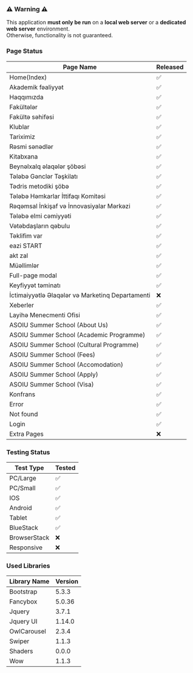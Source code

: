 ### ⚠️ Warning ⚠️

This application **must only be run** on a **local web server** or a **dedicated web server** environment.  
Otherwise, functionality is not guaranteed.

### Page Status

| Page Name                                        | Released |
|--------------------------------------------------|----------|
| Home(Index)                                      | ✅        |
| Akademik fəaliyyət                               | ✅        |
| Haqqımızda                                       | ✅        |
| Fakültələr                                       | ✅        |
| Fakültə səhifəsi                                 | ✅        |
| Klublar                                          | ✅        |
| Tariximiz                                        | ✅        |
| Rəsmi sənədlər                                   | ✅        |
| Kitabxana                                        | ✅        |
| Beynəlxalq əlaqələr şöbəsi                       | ✅        |
| Tələbə Gənclər Təşkilatı                         | ✅        |
| Tədris metodiki şöbə                             | ✅        |
| Tələbə Həmkarlar İttifaqı Komitəsi               | ✅        |
| Rəqəmsal İnkişaf və İnnovasiyalar Mərkəzi        | ✅        |
| Tələbə elmi cəmiyyəti                            | ✅        |
| Vətəbdaşların qəbulu                             | ✅        |
| Təklifim var                                     | ✅        |
| eazi START                                       | ✅        |
| akt zal                                          | ✅        |
| Müəllimlər                                       | ✅        |
| Full-page modal                                  | ✅        |
| Keyfiyyət təminatı                               | ✅        |
| İctimaiyyətlə Əlaqələr və Marketinq Departamenti | ❌        |
| Xeberler                                         | ✅        |
| Layihə Menecmenti Ofisi                          | ✅        |
| ASOIU Summer School (About Us)                   | ✅        |
| ASOIU Summer School (Academic Programme)         | ✅        |
| ASOIU Summer School (Cultural Programme)         | ✅        |
| ASOIU Summer School (Fees)                       | ✅        |
| ASOIU Summer School (Accomodation)               | ✅        |
| ASOIU Summer School (Apply)                      | ✅        |
| ASOIU Summer School (Visa)                       | ✅        |
| Konfrans                                         | ✅        |
| Error                                            | ✅        |
| Not found                                        | ✅        |
| Login                                            | ✅        |
| Extra Pages                                      | ❌        |

### Testing Status

| Test Type      | Tested |
|----------------|--------|
| PC/Large       | ✅      |
| PC/Small       | ✅      |
| IOS            | ✅      |
| Android        | ✅      |
| Tablet         | ✅      |
| BlueStack      | ✅      |
| BrowserStack   | ❌      |
| Responsive     | ❌      |

### Used Libraries

| Library Name  | Version |
|---------------|---------|
| Bootstrap     | 5.3.3   |
| Fancybox      | 5.0.36  |
| Jquery        | 3.7.1   |
| Jquery UI     | 1.14.0  |
| OwlCarousel   | 2.3.4   |
| Swiper        | 1.1.3   |
| Shaders       | 0.0.0   |
| Wow           | 1.1.3   |